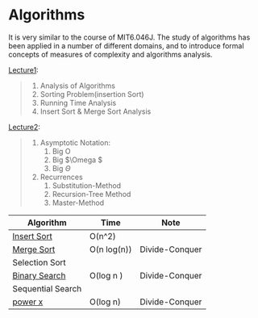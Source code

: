 # Algorithms
It is very similar to the course of MIT6.046J. The study of algorithms has been applied in a number of different  domains, and to introduce formal concepts of measures of complexity and algorithms analysis.

[Lecture1](https://github.com/nothairyyq/Algorithms/blob/main/6.046J%20%20Lec01.pdf): 

> 1.  Analysis of Algorithms
> 2. Sorting Problem(insertion Sort)
> 3. Running Time Analysis
> 4. Insert Sort & Merge Sort Analysis

[Lecture2](https://github.com/nothairyyq/Algorithms/blob/main/6.046J%20%20Lec02.pdf): 

> 1. Asymptotic Notation:
>    1. Big O
>    2. Big $\Omega $
>    3. Big $\Theta$
> 2. Recurrences
>    1. Substitution-Method
>    2. Recursion-Tree Method
>    3. Master-Method



| Algorithm     |  Time    |  Note    |
| ---- | ---- | ---- |
|  [Insert Sort](https://github.com/nothairyyq/Algorithms/blob/main/insertionSort.py)    | O(n^2)      |      |
|  [Merge Sort](https://github.com/nothairyyq/Algorithms/blob/main/mergeSort.py)    | O(n log(n))     |  Divide-Conquer    |
| Selection Sort      |     |      |
|  [Binary Search](https://github.com/nothairyyq/Algorithms/blob/main/binarySearch)    |  O(log n )    |   Divide-Conquer   |
|  Sequential Search    |      |      |
|  [power x](https://github.com/nothairyyq/Algorithms/blob/main/power.py)     | O(log n)    |  Divide-Conquer      |
